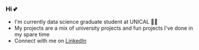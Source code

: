 ### Hi 💕



- I'm currently data science graduate student at UNICAL 👩‍💻
- My projects are a mix of university projects and fun projects I've done in my spare time
- Connect with me on [LinkedIn](www.linkedin.com/in/julia-melody-mancuso-a46804285)
